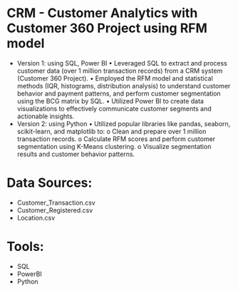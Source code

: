 # CRM - Customer Analytics with Customer 360 Project using RFM model

-	Version 1: using SQL, Power BI
•	Leveraged SQL to extract and process customer data (over 1 million transaction records) from a CRM system (Customer 360 Project).
•	Employed the RFM model and statistical methods (IQR, histograms, distribution analysis) to understand customer behavior and payment patterns, and perform customer segmentation using the BCG matrix by SQL.
•	Utilized Power BI to create data visualizations to effectively communicate customer segments and actionable insights.
-	Version 2: using Python
•	Utilized popular libraries like pandas, seaborn, scikit-learn, and matplotlib to:
o	Clean and prepare over 1 million transaction records.
o	Calculate RFM scores and perform customer segmentation using K-Means clustering.
o	Visualize segmentation results and customer behavior patterns.


# Data Sources:
- Customer_Transaction.csv
- Customer_Registered.csv
- Location.csv

# Tools:
- SQL
- PowerBI
- Python
